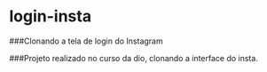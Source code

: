 # login-insta
###Clonando a tela de login do Instagram 

###Projeto realizado  no curso da dio, clonando a interface do insta.

